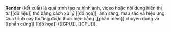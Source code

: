 **Render** (kết xuất) là quá trình tạo ra hình ảnh, video hoặc nội dung hiển thị từ [[dữ liệu]] thô bằng cách xử lý [[đồ họa]], ánh sáng, màu sắc và hiệu ứng. Quá trình này thường được thực hiện bằng [[phần mềm]] chuyên dụng và [[phần cứng]] [[đồ họa]] ([[GPU]], [[CPU]]).